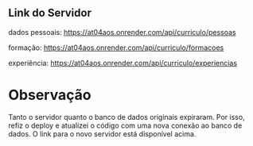## Link do Servidor
dados pessoais: https://at04aos.onrender.com/api/curriculo/pessoas

formação: https://at04aos.onrender.com/api/curriculo/formacoes

experiência: https://at04aos.onrender.com/api/curriculo/experiencias

# Observação
Tanto o servidor quanto o banco de dados originais expiraram. Por isso, refiz o deploy e atualizei o código com uma nova conexão ao banco de dados. O link para o novo servidor está disponível acima.
